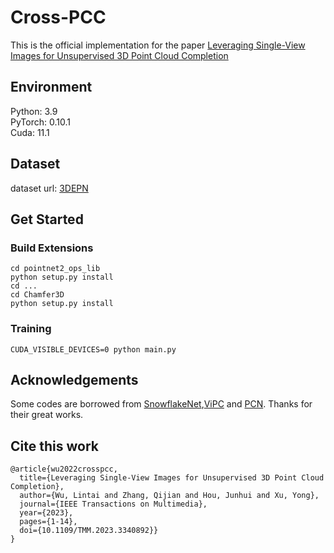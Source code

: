 # Cross-PCC
This is the official implementation for the paper [Leveraging Single-View Images for Unsupervised 3D Point Cloud Completion](https://arxiv.org/pdf/2212.00564.pdf)

## Environment
Python: 3.9  
PyTorch: 0.10.1  
Cuda: 11.1  

## Dataset
dataset url: [3DEPN](https://drive.google.com/drive/folders/1BQg9r6RT0xZ3VZzc0NswiEGGVvE3FwD4?usp=sharing)

## Get Started
### Build Extensions
```
cd pointnet2_ops_lib
python setup.py install
cd ...
cd Chamfer3D
python setup.py install
```
### Training
```
CUDA_VISIBLE_DEVICES=0 python main.py
```

## Acknowledgements
Some codes are borrowed from [SnowflakeNet](https://github.com/AllenXiangX/SnowflakeNet),[ViPC](https://github.com/Hydrogenion/ViPC) and [PCN](https://github.com/wentaoyuan/pcn). Thanks for their great works.

## Cite this work
```
@article{wu2022crosspcc,
  title={Leveraging Single-View Images for Unsupervised 3D Point Cloud Completion},
  author={Wu, Lintai and Zhang, Qijian and Hou, Junhui and Xu, Yong},
  journal={IEEE Transactions on Multimedia}, 
  year={2023},
  pages={1-14},
  doi={10.1109/TMM.2023.3340892}}
}
```
